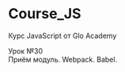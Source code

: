 # Course_JS
Курс JavaScript от Glo Academy
<div>
  Урок &#8470;30<br>
  Приём модуль. Webpack. Babel.
</div>
